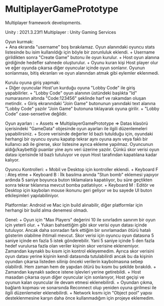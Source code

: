 # MultiplayerGamePrototype
 Multiplayer framework developments.



Unity : 2021.3.23f1
Multiplayer : Unity Gaming Services


Oyun kurmak:   
    + Ana ekranda "username" boş bırakılamaz. Oyun alanındaki oyuncu stats listesinde bu isim kullanıldığı için böyle bir zorunluluk eklendi.
    + Username girildikten sonra "Create Game" butonu ile oyun kurulur.
    + Host oyun alanına girdiğinde hedefler sahnede oluşturulur.
    + Oyunu kuran kişi Host player olur ve eğer oyunda çıkarsa diğer oyuncular içinde oyun sonlanır. Oyunun sonlanması, bitiş ekranları ve oyun alanından atmak gibi eylemler eklenmedi.
    

Kurulu oyuna giriş yapmak:   
    + Diğer oyuncular Host'un kurduğu oyuna "Lobby Code" ile giriş yapabilirler.
    + "Lobby Code" oyun alanının üstündeki başlıkta "Id" numarasının altında  "Code:123456" şeklinde harf ve rakamdan oluşan metindir. 
    + Giriş ekranındaki "Join Game" butonunun yanındaki text alanına "Lobby Code"  yazılır "Join Game" butonuna tıklayarak oyuna girilir.
    + "Lobby Code" case-sensetive değildir.

Oyun ayarları : 
    + Assets => MultiplayerGamePrototype => Datas klasörü içerisindeki "GameData" objesinde  oyun ayarları ile ilgili düzenlemeleri yapabilirsiniz.
    + Score verisinde değerler Id bazlı tutulduğu için, oyundaki herhangi bir oyuncu oyunu kapatıp tekrar aynı oyuna aynı veya faklı bir kullanıcı adı ile girerse, skor listesine ayrıca ekleme yapılmaz. Oyuncunun aldığı/kaybettiği puanlar yine aynı veri üzerine yazılır. 
    Çünkü skor verisi oyun datası içerisinde Id bazlı tutuluyor ve oyun Host tarafından kapatılana kadar kalıyor. 

Oyuncu Kontrolleri:
    + Mobil ve Desktop için kontroller eklendi.
    + Keyboard F : Ateş etme
    + Keyboard B : İlk basılma anında "Stun bomb" eklemesi yapıyor ardında 5 saniye boyunca buton tıklamalara kapatılıyor, bu süre geçtikten sonra tekrar tıklanırsa mevcut bomba patlatılıyor.
    + Keyboard M : Editör ve Desktop için kaybolan mouse ikonunu geri geliyor ve bu sayede UI buton etkileşimleri yapılabiliniyor.


Platformlar:
    Android ve Mac için build alınabilir, diğer platformlar için herhangi bir build alma denemesi olmadı.


Genel:
    + Oyun için "Max Players" değerini 10 ile sınırladım sanırım bir oyun için yeterli olur.
    + Yukarı bahsettiğim gibi skor verisi oyun datası içinde tutuluyor. Ancak daha sonradan fark ettiğim bir sınırlamadan ötürü hatalı gösterim olabilme ihtimali mevcut. Skor verisi için oyuncu oyun datasına 5 saniye içinde en fazla 5 istek gönderebilir. Yani 5 saniye içinde 5 den fazla hedef vurulursa fazla olan veriler kişinin skor verisine eklenemiyor. Zamandan kaynaklı bu kısım için kontrol ekleyemedim. Ayrıca skor verisini oyun datası yerine kişinin kendi datasında tutulabilirdi ancak bu da kişinin oyundan çıkarsa listeden silinip önceki verilerin kaybolmasına sebep olabilirdi. Hem zaman hem de yapıdan ötürü bu kısmı bu şekilde bırakıldı. 
    + Zamandan kaynaklı sadece istene işlevleri yerine getirebildi.
    + Host masadan çıkarsa oyun diğer oyuncular için sonlanıyor, Host geçişi ve oyunun kalan oyuncular ile devam etmesi eklenebilirdi. 
    + Oyundan çıkma, bağlantı kopması ve sonarsında Reconnect olup yeniden oyuna girilmesi ile ilgili düzenlemeler eklenebilirdi.
    + Network kısmı için "Object pool" yapısı desteklenmesine karşın daha önce kullanmadığım için projeye eklemedim.